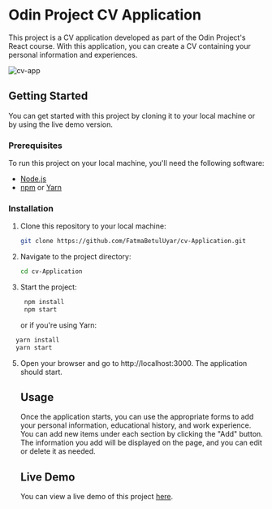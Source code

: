 # Odin Project CV Application

This project is a CV application developed as part of the Odin Project's React course. With this application, you can create a CV containing your personal information and experiences.

![cv-app](https://github.com/FatmaBetulUyar/cv-Application/assets/69481739/9cd0b58c-c9c0-47fb-9661-096c805af9a5)

## Getting Started

You can get started with this project by cloning it to your local machine or by using the live demo version.

### Prerequisites

To run this project on your local machine, you'll need the following software:

- [Node.js](https://nodejs.org/)
- [npm](https://www.npmjs.com/) or [Yarn](https://yarnpkg.com/)

### Installation

1. Clone this repository to your local machine:

   ```bash
   git clone https://github.com/FatmaBetulUyar/cv-Application.git

1. Navigate to the project directory:
   ```bash
   cd cv-Application
   ```
3. Start the project:
   ```bash
    npm install
    npm start
   ```
   or if you're using Yarn:
  ```bash
    yarn install
    yarn start
  ```
5. Open your browser and go to http://localhost:3000. The application should start.

   ## Usage
   Once the application starts, you can use the appropriate forms to add your personal information, educational history, and work experience. You can add new items under each section by clicking the "Add" button. The information you add will be displayed on the page, and you can edit or delete it as needed.

   ## Live Demo
   You can view a live demo of this project  [here](https://cv-application-90949.web.app/).
   
